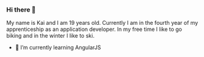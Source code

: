### Hi there 👋
My name is Kai and I am 19 years old. Currently I am in the fourth year of my apprenticeship as an application developer. In my free time I like to go biking and in the winter I like to ski.
- 🌱 I’m currently learning AngularJS



<!--
**Kaigummi12/Kaigummi12** is a ✨ _special_ ✨ repository because its `README.md` (this file) appears on your GitHub profile.

Here are some ideas to get you started:

- 🔭 I’m currently working on ...
- 🌱 I’m currently learning ...
- 👯 I’m looking to collaborate on ...
- 🤔 I’m looking for help with ...
- 💬 Ask me about ...
- 📫 How to reach me: ...
- 😄 Pronouns: ...
- ⚡ Fun fact: ...
-->
